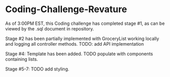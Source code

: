 # Coding-Challenge-Revature

As of 3:00PM EST, this Coding challenge has completed stage #1, as can be viewed by the .sql document in repository.

Stage #2 has been partially implemented with GroceryList working locally and logging all controller methods. TODO: add API implementation

Stage #4: Template has been added. TODO populate with components containing lists. 

Stage #5-7: TODO add styling.
